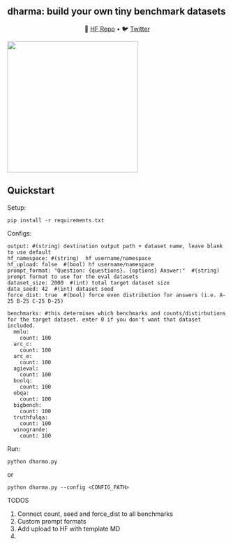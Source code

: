 
## dharma: build your own tiny benchmark datasets

<p align="center">
🤗 <a href="https://huggingface.co/pharaouk" target="_blank">HF Repo</a> • 🐦 <a href="https://twitter.com/far__el" target="_blank">Twitter</a> <br>
</p>

<img src='imgs/image.png' width=300 height=300 >



## Quickstart
Setup:
```
pip install -r requirements.txt
```

Configs:
```
output: #(string) destination output path + dataset name, leave blank to use default
hf_namespace: #(string)  hf username/namespace
hf_upload: false  #(bool) hf username/namespace
prompt_format: "Question: {questions}. {options} Answer:"  #(string) prompt format to use for the eval datasets
dataset_size: 2000  #(int) total target dataset size
data_seed: 42  #(int) dataset seed
force_dist: true  #(bool) force even distribution for answers (i.e. A-25 B-25 C-25 D-25)

benchmarks: #this determines which benchmarks and counts/distirbutions for the target dataset. enter 0 if you don't want that dataset included.
  mmlu: 
    count: 100
  arc_c:
    count: 100
  arc_e:
    count: 100
  agieval:
    count: 100
  boolq:
    count: 100
  obqa:
    count: 100
  bigbench:
    count: 100
  truthfulqa:
    count: 100
  winogrande:
    count: 100

```

Run:
```
python dharma.py
```
or
```
python dharma.py --config <CONFIG_PATH>
```




TODOS
1. Connect count, seed and force_dist to all benchmarks
2. Custom prompt formats 
3. Add upload to HF with template MD
4. 
